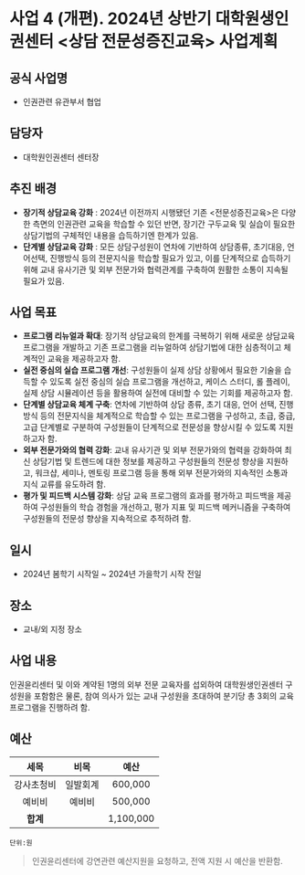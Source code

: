 사업 4 (개편). 2024년 상반기 대학원생인권센터 <상담 전문성증진교육> 사업계획
====

## 공식 사업명
- 인권관련 유관부서 협업

## 담당자
- 대학원인권센터 센터장

## 추진 배경
- **장기적 상담교육 강화** : 2024년 이전까지 시행됐던 기존 <전문성증진교육>은 다양한 측면의 인권관련 교육을 학습할 수 있던 반면, 장기간 구두교육 및 실습이 필요한 상담기법의 구체적인 내용을 습득하기엔 한계가 있음. 
- **단계별 상담교육 강화** : 모든 상담구성원이 연차에 기반하여 상담종류, 초기대응, 언어선택, 진행방식 등의 전문지식을 학습할 필요가 있고, 이를 단계적으로 습득하기 위해 교내 유사기관 및 외부 전문가와 협력관계를 구축하여 원활한 소통이 지속될 필요가 있음.

## 사업 목표
- **프로그램 리뉴얼과 확대**: 장기적 상담교육의 한계를 극복하기 위해 새로운 상담교육 프로그램을 개발하고 기존 프로그램을 리뉴얼하여 상담기법에 대한 심층적이고 체계적인 교육을 제공하고자 함. 
- **실전 중심의 실습 프로그램 개선**: 구성원들이 실제 상담 상황에서 필요한 기술을 습득할 수 있도록 실전 중심의 실습 프로그램을 개선하고, 케이스 스터디, 롤 플레이, 실제 상담 시뮬레이션 등을 활용하여 실전에 대비할 수 있는 기회를 제공하고자 함. 
- **단계별 상담교육 체계 구축**: 연차에 기반하여 상담 종류, 초기 대응, 언어 선택, 진행 방식 등의 전문지식을 체계적으로 학습할 수 있는 프로그램을 구성하고, 초급, 중급, 고급 단계별로 구분하여 구성원들이 단계적으로 전문성을 향상시킬 수 있도록 지원하고자 함. 
- **외부 전문가와의 협력 강화**: 교내 유사기관 및 외부 전문가와의 협력을 강화하여 최신 상담기법 및 트렌드에 대한 정보를 제공하고 구성원들의 전문성 향상을 지원하고, 워크샵, 세미나, 멘토링 프로그램 등을 통해 외부 전문가와의 지속적인 소통과 지식 교류를 유도하려 함. 
- **평가 및 피드백 시스템 강화**: 상담 교육 프로그램의 효과를 평가하고 피드백을 제공하여 구성원들의 학습 경험을 개선하고, 평가 지표 및 피드백 메커니즘을 구축하여 구성원들의 전문성 향상을 지속적으로 추적하려 함. 

## 일시
- 2024년 봄학기 시작일 ~ 2024년 가을학기 시작 전일

## 장소
- 교내/외 지정 장소 

## 사업 내용
인권윤리센터 및 이와 계약된 1명의 외부 전문 교육자를 섭외하여 대학원생인권센터 구성원을 포함함은 물론, 참여 의사가 있는 교내 구성원을 초대하여 분기당 총 3회의 교육프로그램을 진행하려 함.

## 예산

|  **세목** |   **비목**   | **예산** |
|:----------:|:------------:|:--------:|
| 강사초청비  | 일발회계 | 600,000 |
| 예비비  | 예비비 | 500,000 |
|   **합계**  |              |    1,100,000    |

	단위:원
> 인권윤리센터에 강연관련 예산지원을 요청하고, 전액 지원 시 예산을 반환함. 

